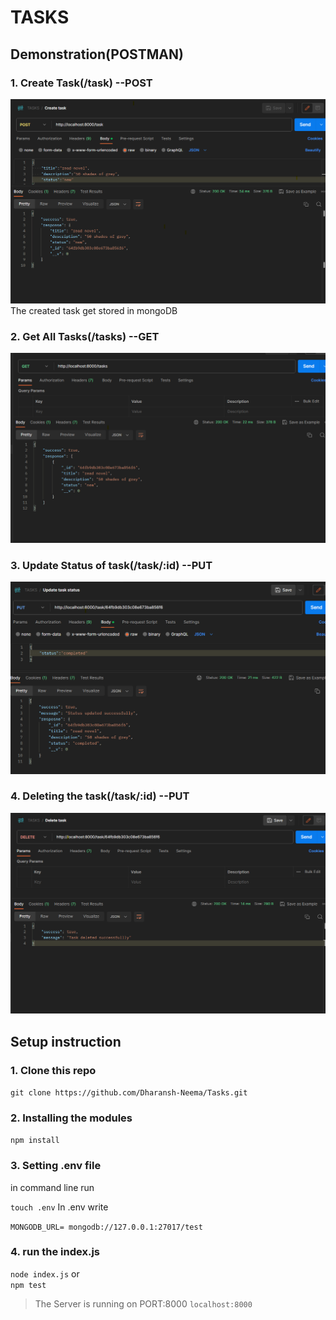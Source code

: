 # TASKS

## Demonstration(POSTMAN)

### 1. Create Task(/task) --POST

![create-task](https://github.com/Dharansh-Neema/Tasks/blob/main/images/createTask.png)
The created task get stored in mongoDB

### 2. Get All Tasks(/tasks) --GET

![get all tasks](https://github.com/Dharansh-Neema/Tasks/blob/main/images/GetAlltaks.png)

### 3. Update Status of task(/task/:id) --PUT

![updating-task-status](https://github.com/Dharansh-Neema/Tasks/blob/main/images/statusUpdated.png)

### 4. Deleting the task(/task/:id) --PUT

![deleting-the-task](https://github.com/Dharansh-Neema/Tasks/blob/main/images/deletedTasks.png)

## Setup instruction

### 1. Clone this repo

`git clone https://github.com/Dharansh-Neema/Tasks.git`

### 2. Installing the modules

`npm install`

### 3. Setting .env file

in command line run

`touch .env`
In .env write

`MONGODB_URL= mongodb://127.0.0.1:27017/test`

### 4. run the index.js

`node index.js`
or  
`npm test`

> The Server is running on PORT:8000
> `localhost:8000`
